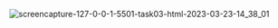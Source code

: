 ![screencapture-127-0-0-1-5501-task03-html-2023-03-23-14_38_01](https://user-images.githubusercontent.com/121231584/227155381-081df619-88a0-446a-b1b1-159f84e28d68.png)
